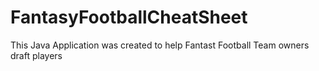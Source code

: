# FantasyFootballCheatSheet

This Java Application was created to help Fantast Football Team owners draft players
